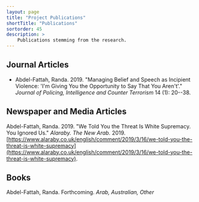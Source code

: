 ```yaml
---
layout: page
title: "Project Publications"
shortTitle: "Publications"
sortorder: 45
description: >
    Publications stemming from the research.
---
```



## Journal Articles

* Abdel-Fattah, Randa. 2019. "Managing Belief and Speech as Incipient Violence: 'I'm Giving You the Opportunity to Say That You Aren't'." *Journal of Policing, Intelligence and Counter Terrorism* 14 (1): 20--38.

## Newspaper and Media Articles

Abdel-Fattah, Randa. 2019. "We Told You the Threat Is White Supremacy. You Ignored Us." *Alaraby. The New Arab.* 2019. [https://www.alaraby.co.uk/english/comment/2019/3/16/we-told-you-the-threat-is-white-supremacy](https://www.alaraby.co.uk/english/comment/2019/3/16/we-told-you-the-threat-is-white-supremacy).

## Books

Abdel-Fattah, Randa. Forthcoming. *Arab, Australian, Other*

